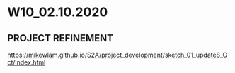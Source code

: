# W10_02.10.2020

## PROJECT REFINEMENT

https://mikewlam.github.io/S2A/project_development/sketch_01_update8_Oct/index.html
